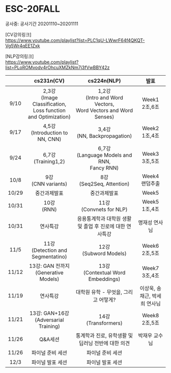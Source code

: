 # ESC-20FALL

공사중: 공사기간 20201110~20201111

[CV강의링크] <br>
https://www.youtube.com/playlist?list=PLC1qU-LWwrF64f4QKQT-Vg5Wr4qEE1Zxk

[NLP강의링크] <br>
https://www.youtube.com/playlist?list=PLoROMvodv4rOhcuXMZkNm7j3fVwBBY42z


||cs231n(CV)|cs224n(NLP)|발표|
|:--:|:----------------:|:-----------------:|:--:|
|9/10|2,3강<br>(Image Classification,<br>Loss function and Optimization)|1,2강<br>(Intro and Word Vectors,<br>Word Vectors and Word Senses)|Week1<br>2조,6조|
|9/17|4,5강<br>(Introduction to NN, CNN)|3,4강<br>(NN, Backpropagation)|Week2<br>1조,4조|
|9/24|6,7강<br>(Training1,2)|6,7강<br>(Language Models and RNN,<br>Fancy RNN)|Week3<br>3조,5조|
|10/8|9강<br>(CNN variants)|8강<br>(Seq2Seq, Attention)|Week4<br>랜덤추출|
|10/29|중간과제발표|중간과제발표|Week5|
|10/31|10강<br>(RNN)|11강<br>(Convnets for NLP)|Week5<br>1조,4조|
|10/31|연사특강| 응용통계학과 대학원 생활 및 졸업 후 진로에 대한 연사특강|명재성 연사님|
|11/5|11강<br>(Detection and Segmentatino)|12강<br>(Subword Models)|Week6<br>2조,5조|
|11/12|13강: GAN 전까지<br>(Generative Models)|13강<br>(Contextual Word Embeddings)|Week7<br>3조,4조|
|11/19|연사특강| 대학원 유학 - 무엇을, 그리고 어떻게?|이상욱, 송채근, 박세희 연사님|
|11/21|13강: GAN+16강<br>(Adversarial Training)|14강<br>(Transformers)|Week8<br>2조,5조|
|11/26|Q&A세션|통계학과 진로, 유학생활 및 딥러닝 전반에 대한 의견|박재우 교수님|
|11/26|파이널 준비 세션|파이널 준비 세션||
|12/3|파이널 발표 세션|파이널 발표 세션||
